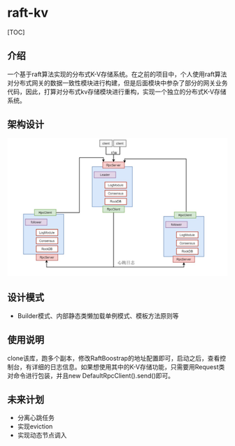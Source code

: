 # raft-kv

[TOC]

## 介绍

一个基于raft算法实现的分布式K-V存储系统。在之前的项目中，个人使用raft算法对分布式网关的数据一致性模块进行构建，但是后面模块中参杂了部分的网关业务代码，因此，打算对分布式kv存储模块进行重构，实现一个独立的分布式K-V存储系统。

## 架构设计

![pic](./design.jpg)

## 设计模式
- Builder模式、内部静态类懒加载单例模式、模板方法原则等

## 使用说明

clone该库，跑多个副本，修改RaftBoostrap的地址配置即可，启动之后，查看控制台，有详细的日志信息。如果想使用其中的K-V存储功能，只需要用Request类对命令进行包装，并且new DefaultRpcClient().send()即可。

## 未来计划

- 分离心跳任务
- 实现eviction
- 实现动态节点调入
